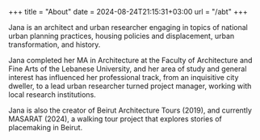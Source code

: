 +++
title = "About"
date = 2024-08-24T21:15:31+03:00
url = "/abt"
+++

Jana is an architect and urban researcher engaging in topics of national urban planning practices, housing policies and displacement, urban transformation, and history. 

Jana completed her MA in Architecture at the Faculty of Architecture and Fine Arts of the Lebanese University, and her area of study and general interest has influenced her professional track, from an inquisitive city dweller, to a lead urban researcher turned project manager, working with local research institutions.

Jana is also the creator of  Beirut Architecture Tours (2019), and currently MASARAT (2024), a walking tour project that explores stories of placemaking in Beirut.

